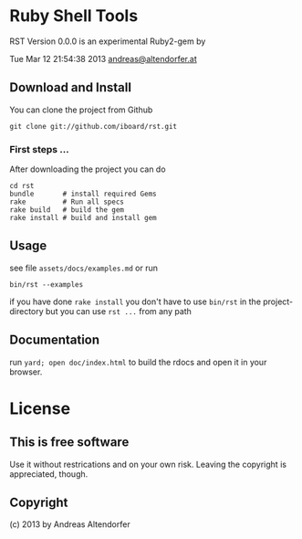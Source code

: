 Ruby Shell Tools
================

RST Version 0.0.0 is an experimental Ruby2-gem by 

Tue Mar 12 21:54:38 2013 <andreas@altendorfer.at>

Download and Install
--------------------

You can clone the project from Github

    git clone git://github.com/iboard/rst.git

### First steps ...

After downloading the project you can do

    cd rst
    bundle       # install required Gems
    rake         # Run all specs
    rake build   # build the gem
    rake install # build and install gem


Usage
-----

see file `assets/docs/examples.md` or run

    bin/rst --examples

if you have done `rake install` you don't have to use `bin/rst` in 
  the project-directory but you can use `rst ...` from any path

Documentation
-------------

run `yard; open doc/index.html` to build the rdocs and open
it in your browser.


License
=======

This is free software
---------------------

Use it without restrications and on your own risk.
Leaving the copyright is appreciated, though.


Copyright
---------

(c) 2013 by Andreas Altendorfer

